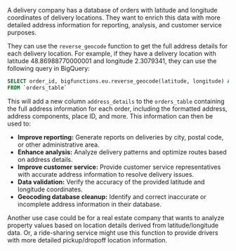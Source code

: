 A delivery company has a database of orders with latitude and longitude coordinates of delivery locations.  They want to enrich this data with more detailed address information for reporting, analysis, and customer service purposes.

They can use the `reverse_geocode` function to get the full address details for each delivery location.  For example, if they have a delivery location with latitude 48.86988770000001 and longitude 2.3079341, they can use the following query in BigQuery:

```sql
SELECT order_id, bigfunctions.eu.reverse_geocode(latitude, longitude) AS address_details
FROM `orders_table`
```

This will add a new column `address_details` to the `orders_table` containing the full address information for each order, including the formatted address, address components, place ID, and more. This information can then be used to:

* **Improve reporting:** Generate reports on deliveries by city, postal code, or other administrative area.
* **Enhance analysis:** Analyze delivery patterns and optimize routes based on address details.
* **Improve customer service:** Provide customer service representatives with accurate address information to resolve delivery issues.
* **Data validation:** Verify the accuracy of the provided latitude and longitude coordinates.
* **Geocoding database cleanup:**  Identify and correct inaccurate or incomplete address information in their database.


Another use case could be for a real estate company that wants to analyze property values based on location details derived from latitude/longitude data.  Or, a ride-sharing service might use this function to provide drivers with more detailed pickup/dropoff location information.

